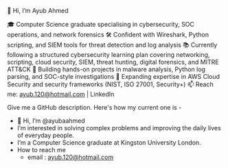 👋 Hi, I’m Ayub Ahmed

🎓 Computer Science graduate specialising in cybersecurity, SOC operations, and network forensics
🛠 Confident with Wireshark, Python scripting, and SIEM tools for threat detection and log analysis
📚 Currently following a structured cybersecurity learning plan covering networking, scripting, cloud security, SIEM, threat hunting, digital forensics, and MITRE ATT&CK
📂 Building hands-on projects in malware analysis, Python log parsing, and SOC-style investigations
🌱 Expanding expertise in AWS Cloud Security and security frameworks (NIST, ISO 27001, Security+)
📫 Reach me: ayub.120@hotmail.com | LinkedIn

Give me a GitHub description. Here's how my current one is - 

- 👋 Hi, I’m @ayubaahmed
- I’m interested in solving complex problems and improving the daily lives of everyday people.
- I’m a Computer Science graduate at Kingston University London. 
- How to reach me 
   - email : ayub.120@hotmail.com

